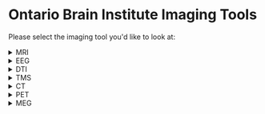 # Ontario Brain Institute Imaging Tools

Please select the imaging tool you'd like to look at:

<details>
<summary>MRI</summary> 

### Data Collection Pipeline
MRI data is collected and processed in the MRI scanner before being undergoing data curation. 
  
### Data Curation Pipeline
| Tool/Pipeline Name | Description | IDP | Location of Compute | Software/Computing Requirements | License Type | 
| ---------------- | ----------- | --------------------------- | ----------- | ----------- |----------- |
| Scan Aquisition Pipeline | Pipeline that checks to see if there's a scan acquisition protocol which outlines specific criteria for scans. | All | Brain-CODE | N/A | Creative Commons Attribution 3.0 |
| [MRIQC](https://mriqc.readthedocs.io/en/stable/about.html) | Program run on human brain scans and structural scans to provide summary variables. Is used to track outliers and indicate any potential problems in MRI function. Stores data in sessions on SPReD. Designed originally to handle large datasets.  | CAN-BIND, ONDRI | Brain-CODE | Large size CPU | 3-clause BSD|
| [ANT](http://stnava.github.io/ANTs/) | Pipeline for registration to a template image (normalization) | CAN-BIND, ONDRI | Brain-CODE | N/A | Apache Version 2.0|

### Data Processing Pipeline

### Data Analysis Pipeline
</details>

<details>
<summary>EEG</summary>

### Data Collection Pipeline
  
### Data Curation Pipeline

### Data Processing Pipeline

### Data Analysis Pipeline
</details>

<details>
<summary>DTI</summary>

### Data Collection Pipeline
  
### Data Curation Pipeline

### Data Processing Pipeline

### Data Analysis Pipeline
</details>

<details>
<summary>TMS</summary>

### Data Collection Pipeline
  
### Data Curation Pipeline

### Data Processing Pipeline

### Data Analysis Pipeline
</details>

<details>
<summary>CT</summary>

### Data Collection Pipeline
  
### Data Curation Pipeline

### Data Processing Pipeline

### Data Analysis Pipeline
</details>

<details>
<summary>PET</summary>

### Data Collection Pipeline
  
### Data Curation Pipeline

### Data Processing Pipeline

### Data Analysis Pipeline
</details>

<details>
<summary>MEG</summary>

### Data Collection Pipeline
  
### Data Curation Pipeline

### Data Processing Pipeline

### Data Analysis Pipeline
</details>



